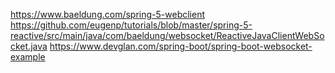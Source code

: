 https://www.baeldung.com/spring-5-webclient
https://github.com/eugenp/tutorials/blob/master/spring-5-reactive/src/main/java/com/baeldung/websocket/ReactiveJavaClientWebSocket.java
https://www.devglan.com/spring-boot/spring-boot-websocket-example
